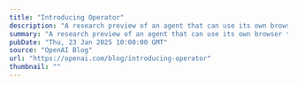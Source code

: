 ```yaml
---
title: "Introducing Operator"
description: "A research preview of an agent that can use its own browser to perform tasks for you. Available to Pro users in the U.S."
summary: "A research preview of an agent that can use its own browser to perform tasks for you. Available to Pro users in the U.S."
pubDate: "Thu, 23 Jan 2025 10:00:00 GMT"
source: "OpenAI Blog"
url: "https://openai.com/blog/introducing-operator"
thumbnail: ""
---
```


